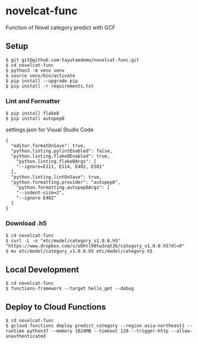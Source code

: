 # novelcat-func

Function of Novel category predict with GCF

## Setup

```
$ git git@github.com:tayutaedomo/novelcat-func.git
$ cd novelcat-func
$ python3 -m venv venv
$ source venv/bin/activate
$ pip install --upgrade pip
$ pip install -r requirements.txt
```

### Lint and Formatter

```
$ pip install flake8
$ pip install autopep8
```

settings.json for Visual Studio Code

```
{
  "editor.formatOnSave": true,
  "python.linting.pylintEnabled": false,
  "python.linting.flake8Enabled": true,
    "python.linting.flake8Args": [
    "--ignore=E111, E114, E402, E501"
  ],
  "python.linting.lintOnSave": true,
  "python.formatting.provider": "autopep8",
    "python.formatting.autopep8Args": [
    "--indent-size=2",
    "--ignore E402"
  ]
}
```

### Download .h5

```
$ cd novelcat-func
$ curl -L -o "etc/model/category_v1.0.0.h5" "https://www.dropbox.com/s/obhtl90tw3xqt36/category_v1.0.0.h5?dl=0"
$ mv etc/model/category_v1.0.0.h5 etc/model/category.h5
```

## Local Development

```
$ cd novelcat-func
$ functions-framework --target hello_get --debug
```

## Deploy to Cloud Functions

```
$ cd novelcat-func
$ gcloud functions deploy predict_category --region asia-northeast1 --runtime python37 --memory 1024MB --timeout 120 --trigger-http --allow-unauthenticated
```

